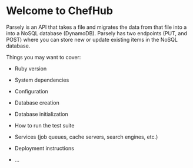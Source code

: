 # Welcome to ChefHub

Parsely is an API that takes a file and migrates the data from that file into a into a NoSQL database (DynamoDB).
Parsely has two endpoints (PUT, and POST) where you can store new or update existing items in the NoSQL
database.

Things you may want to cover:

* Ruby version

* System dependencies

* Configuration

* Database creation

* Database initialization

* How to run the test suite

* Services (job queues, cache servers, search engines, etc.)

* Deployment instructions

* ...
